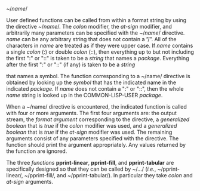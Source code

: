  

~/*name*/ 

User defined functions can be called from within a format string by using the directive ~/*name*/. The *colon* modifier, the *at-sign* modifier, and arbitrarily many parameters can be specified with the ~/*name*/ directive. *name* can be any arbitrary string that does not contain a ”/”. All of the characters in *name* are treated as if they were upper case. If *name* contains a single *colon* (:) or double *colon* (::), then everything up to but not including the first ":" or "::" is taken to be a *string* that names a *package*. Everything after the first ":" or "::" (if any) is taken to be a *string* 

that names a symbol. The function corresponding to a ~/name/ directive is obtained by looking up the *symbol* that has the indicated name in the indicated *package*. If *name* does not contain a ":" or "::", then the whole *name* string is looked up in the COMMON-LISP-USER *package*. 

When a ~/name/ directive is encountered, the indicated function is called with four or more arguments. The first four arguments are: the output stream, the *format argument* corresponding to the directive, a *generalized boolean* that is *true* if the *colon* modifier was used, and a *generalized boolean* that is *true* if the *at-sign* modifier was used. The remaining arguments consist of any parameters specified with the directive. The function should print the argument appropriately. Any values returned by the function are ignored. 

The three *functions* **pprint-linear**, **pprint-fill**, and **pprint-tabular** are specifically designed so that they can be called by ~/.../ (*i.e.*, ~/pprint-linear/, ~/pprint-fill/, and ~/pprint-tabular/). In particular they take *colon* and *at-sign* arguments. 

